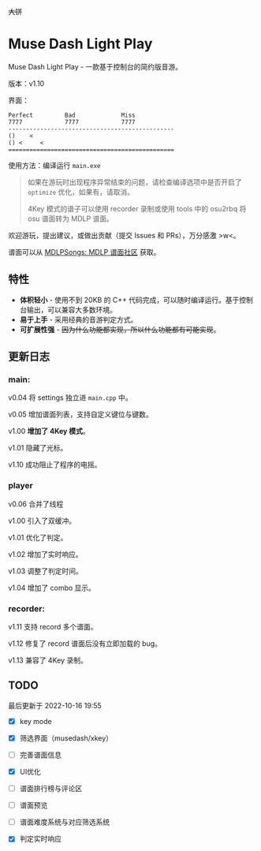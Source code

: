 ~~大饼~~

# Muse Dash Light Play

Muse Dash Light Play - 一款基于控制台的简约版音游。

版本：v1.10

界面：

```
Perfect         Bad             Miss
7777            7777            7777
-----------------------------------------------
()    < 
() <     <
===============================================
```

使用方法：编译运行 `main.exe`

> 如果在游玩时出现程序异常结束的问题，请检查编译选项中是否开启了 `optimize` 优化，如果有，请取消。
>
> 4Key 模式的谱子可以使用 recorder 录制或使用 tools 中的 osu2rbq 将 osu 谱面转为 MDLP 谱面。

欢迎游玩，提出建议，或做出贡献（提交 Issues 和 PRs），万分感激 >w<。

谱面可以从 [MDLPSongs: MDLP 谱面社区](https://github.com/qingchenling/MDLPSongs) 获取。

## 特性

- **体积轻小** - 使用不到 20KB 的 C++ 代码完成，可以随时编译运行。基于控制台输出，可以兼容大多数环境。
- **易于上手** - 采用经典的音游判定方式。
- **可扩展性强** - ~~因为什么功能都实现，所以什么功能都有可能实现~~。

## 更新日志

### main:
v0.04 将 settings 独立进 `main.cpp` 中。

v0.05 增加谱面列表，支持自定义键位与键数。

v1.00 **增加了 4Key 模式**。

v1.01 隐藏了光标。

v1.10 成功阻止了程序的电摇。

### player

v0.06 合并了线程

v1.00 引入了双缓冲。

v1.01 优化了判定。

v1.02 增加了实时响应。

v1.03 调整了判定时间。

v1.04 增加了 combo 显示。

### recorder:

v1.11 支持 record 多个谱面。

v1.12 修复了 record 谱面后没有立即加载的 bug。

v1.13 兼容了 4Key 录制。

## TODO

最后更新于 2022-10-16 19:55

- [x] key mode

- [x] 筛选界面（musedash/xkey）

- [ ] 完善谱面信息

- [x] UI优化

- [ ] 谱面排行榜与评论区

- [ ] 谱面预览

- [ ] 谱面难度系统与对应筛选系统

- [x] 判定实时响应
